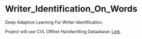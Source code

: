 # Writer_Identification_On_Words
Deep Adaptive Learning For Writer Identification.

Project will use CVL Offline Handwritting Dataabase: [Link](https://drive.google.com/open?id=1b2X7VdYj6TJTOtxsy_vdXPRl9UnWV6LF).
